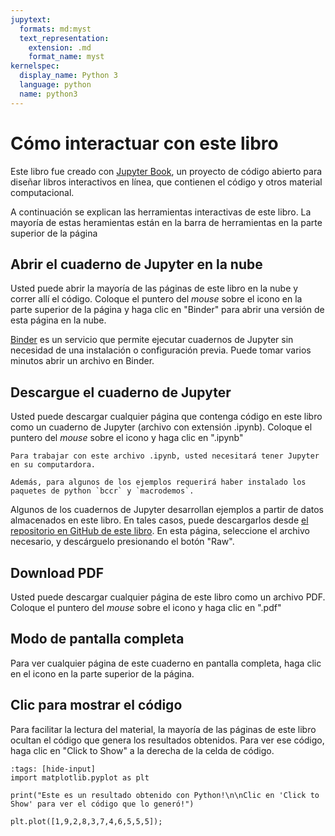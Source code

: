 ```yaml
---
jupytext:
  formats: md:myst
  text_representation:
    extension: .md
    format_name: myst
kernelspec:
  display_name: Python 3
  language: python
  name: python3
---
```


# Cómo interactuar con este libro

Este libro fue creado con [Jupyter Book](https://jupyterbook.org/intro.html), un proyecto de código abierto para diseñar libros interactivos en línea, que contienen el código y otros material computacional.

A continuación se explican las herramientas interactivas de este libro. La mayoría de estas heramientas están en la barra de herramientas en la parte superior de la página

## <i class="fa fa-rocket" aria-hidden="true"></i> Abrir el cuaderno de Jupyter en la nube

Usted puede abrir la mayoría de las páginas de este libro en la nube y correr allí el código. Coloque el puntero del *mouse* sobre el icono <i class="fa fa-rocket" aria-hidden="true"></i>  en la parte superior de la página y haga clic en "Binder" para abrir una versión de esta página en la nube.


[Binder](https://mybinder.org/) es un servicio que permite ejecutar cuadernos de Jupyter sin necesidad de una instalación o configuración previa. Puede tomar varios minutos abrir un archivo en Binder.

## <i class="fa fa-download" aria-hidden="true"></i> Descargue el cuaderno de Jupyter

Usted puede descargar cualquier página que contenga código en este libro como un cuaderno de Jupyter (archivo con extensión .ipynb). Coloque el puntero del *mouse* sobre el icono <i class="fa fa-download" aria-hidden="true"></i> y haga clic en ".ipynb"


```{attention}
Para trabajar con este archivo .ipynb, usted necesitará tener Jupyter en su computardora.

Además, para algunos de los ejemplos requerirá haber instalado los paquetes de python `bccr` y `macrodemos`.
```

Algunos de los cuadernos de Jupyter desarrollan ejemplos a partir de datos almacenados en este libro. En tales casos, puede descargarlos desde [el repositorio en GitHub de este libro](https://github.com/randall-romero/econometria/tree/master/data). En esta página, seleccione el archivo necesario, y descárguelo presionando el botón "Raw".


## <i class="fa fa-download" aria-hidden="true"></i> Download PDF

Usted puede descargar cualquier página de este libro como un archivo PDF. Coloque el puntero del *mouse* sobre el icono <i class="fa fa-download" aria-hidden="true"></i> y haga clic en ".pdf"


## <i class="fas fa-expand" aria-hidden="true"></i> Modo de pantalla completa

Para ver cualquier página de este cuaderno en pantalla completa, haga clic en el icono <i class="fas fa-expand" aria-hidden="true"></i> en la parte superior de la página.

<!--
## <i class="fab fa-github" aria-hidden="true"></i> Open Issue on GitHub

Si tuviese algún problema utilizando este libro, o si quisiera hacerme una sugerencia, puede enviarme un correo a randall.romero@ucr.ac.cr .
-->

## Clic para mostrar el código

Para facilitar la lectura del material, la mayoría de las páginas de este libro ocultan el código que genera los resultados obtenidos. Para ver ese código, haga clic en "Click to Show" a la derecha de la celda de código.

```{code-cell} ipython3
:tags: [hide-input]
import matplotlib.pyplot as plt

print("Este es un resultado obtenido con Python!\n\nClic en 'Click to Show' para ver el código que lo generó!")

plt.plot([1,9,2,8,3,7,4,6,5,5,5]);
```
